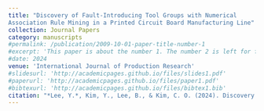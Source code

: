```yaml
---
title: "Discovery of Fault-Introducing Tool Groups with Numerical
Association Rule Mining in a Printed Circuit Board Manufacturing Line"
collection: Journal Papers
category: manuscripts
#permalink: /publication/2009-10-01-paper-title-number-1
#excerpt: 'This paper is about the number 1. The number 2 is left for future work.'
#date: 2024
venue: 'International Journal of Production Research'
#slidesurl: 'http://academicpages.github.io/files/slides1.pdf'
#paperurl: 'http://academicpages.github.io/files/paper1.pdf'
#bibtexurl: 'http://academicpages.github.io/files/bibtex1.bib'
citation: "*Lee, Y.*, Kim, Y., Lee, B., & Kim, C. O. (2024). Discovery of fault-introducing tool groups with a numerical association rule mining method in a printed circuit board production line. International Journal of Production Research, 62(9), 3305-3319."
---
```


